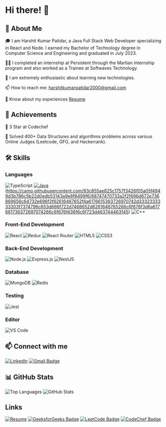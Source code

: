 # Hi there! 👋

## 🚀 About Me

🎓 I am Harshit Kumar Patidar, a Java Full Stack Web Developer specializing in React and Node. I earned my Bachelor of Technology degree in Computer Science and Engineering and graduated in July 2023.

👨‍💻 I completed an internship at Persistent through the Martian Internship program and also worked as a Trainee at Softwaves Technology.

🌱 I am extremely enthusiastic about learning new technologies.

📫 How to reach me: harshitkumarpatidar2000@gmail.com

📄 Know about my experiences [Resume](https://drive.google.com/file/d/1daSgFf4cM2qIxSQPg75tXX8DBd9RQGqO/view)

## 🏅 Achievements

🥉 3 Star at Codechef

📝 Solved 400+ Data Structures and algorithms problems across various Online Judges (Leetcode, GFG, and Hackerrank).

## 🛠️ Skills

### Languages

![TypeScript](https://camo.githubusercontent.com/9e98eab478e098342c2933b383b774088b092bff05174f33637fa6307253e8ee/68747470733a2f2f696d672e736869656c64732e696f2f62616467652f547970655363726970742d3331373843363f7374796c653d666f722d7468652d6261646765266c6f676f3d74797065736372697074266c6f676f436f6c6f723d7768697465)
[![Java](https://camo.githubusercontent.com/9e98eab478e098342c2933b383b774088b092bff05174f33637fa6307253e8ee/68747470733a2f2f696d672e736869656c64732e696f2f62616467652f547970655363726970742d3331373843363f7374796c653d666f722d7468652d6261646765266c6f676f3d74797065736372697074266c6f676f436f6c6f723d7768697465)](https://www.java.com/)
(https://camo.githubusercontent.com/93c855ae825c1757f3426f05a05f4949d3b786c5b22d0edb53143a9e8f8499f6/68747470733a2f2f696d672e736869656c64732e696f2f62616467652f4a6176615363726970742d3332333333303f7374796c653d666f722d7468652d6261646765266c6f676f3d6a617661736372697074266c6f676f436f6c6f723d463744463145)
![C++](https://img.shields.io/badge/C++-YOUR_COLOR_CODE?style=for-the-badge&logo=cplusplus&logoColor=white)

### Front-End Development

![React](https://camo.githubusercontent.com/268ac512e333b69600eb9773a8f80b7a251f4d6149642a50a551d4798183d621/68747470733a2f2f696d672e736869656c64732e696f2f62616467652f52656163742d3230323332413f7374796c653d666f722d7468652d6261646765266c6f676f3d7265616374266c6f676f436f6c6f723d363144414642)
![Redux](https://img.shields.io/badge/Redux-764ABC?style=for-the-badge&logo=redux&logoColor=white)
![React Router](https://img.shields.io/badge/React_Router-CA4245?style=for-the-badge&logo=react-router&logoColor=white)
![HTML5](https://img.shields.io/badge/HTML5-E34F26?style=for-the-badge&logo=html5&logoColor=white)
![CSS3](https://img.shields.io/badge/CSS3-1572B6?style=for-the-badge&logo=css3&logoColor=white)

### Back-End Development

![Node.js](https://img.shields.io/badge/Node.js-339933?style=for-the-badge&logo=node.js&logoColor=white)
![Express.js](https://img.shields.io/badge/Express.js-000000?style=for-the-badge&logo=express&logoColor=white)
![NestJS](https://img.shields.io/badge/NestJS-E0234E?style=for-the-badge&logo=nestjs&logoColor=white)

### Database

![MongoDB](https://img.shields.io/badge/MongoDB-47A248?style=for-the-badge&logo=mongodb&logoColor=white)
![Redis](https://img.shields.io/badge/Redis-DC382D?style=for-the-badge&logo=redis&logoColor=white)

### Testing

![Jest](https://img.shields.io/badge/Jest-C21325?style=for-the-badge&logo=jest&logoColor=white)

### Editor

![VS Code](https://img.shields.io/badge/VS_Code-007ACC?style=for-the-badge&logo=visual-studio-code&logoColor=white)

## 📫 Connect with me

[![LinkedIn](https://img.shields.io/badge/LinkedIn-0077B5?style=for-the-badge&logo=linkedin&logoColor=white)](https://www.linkedin.com/in/gourav-parmar-564b431b9/)
[![Gmail Badge](https://img.shields.io/badge/Gmail-EA4335?style=for-the-badge&logo=gmail&logoColor=white)](mailto:gouravparmar775566@gmail.com)

## 📊 GitHub Stats

![Top Languages](https://github-readme-stats.vercel.app/api/top-langs?username=gourav222&show_icons=true&locale=en&layout=compact)
![GitHub Stats](https://github-readme-stats.vercel.app/api?username=gourav222&show_icons=true&locale=en)

## Links

[![Resume](https://img.shields.io/badge/Resume-PDF-<COLOR>?style=for-the-badge&logo=adobe-acrobat-reader&logoColor=white)](https://drive.google.com/file/d/1nvZDL8f391dOHJ7xlp0xMf2YseSIpjwU/view?usp=sharing)
[![GeeksforGeeks Badge](https://img.shields.io/badge/GeeksforGeeks-0F9D58?style=for-the-badge&logo=geeksforgeeks&logoColor=white)](https://auth.geeksforgeeks.org/user/gouravparmar775566)
[![LeetCode Badge](https://img.shields.io/badge/LeetCode-FFA116?style=for-the-badge&logo=leetcode&logoColor=black)](https://www.leetcode.com/gourav_222)
[![CodeChef Badge](https://img.shields.io/badge/CodeChef-5B4638?style=for-the-badge&logo=codechef&logoColor=white)](https://www.codechef.com/users/gourav_222)
